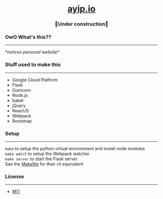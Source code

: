 <!-- ./README.md -->
<h1 align="center"><a href="https://ayip.io">ayip.io</a></h1>
<h3 align="center">🚧Under construction🚧</h3>

### OwO What's this??
---
*\*notices personal website\**  
### Stuff used to make this
---
* Google Cloud Platform
* Flask
* Gunicorn
* Node.js
* babel
* jQuery
* ReactJS
* Webpack
* Bootstrap
### Setup
---
`make` to setup the python virtual environment and install node modules  
`make watch` to setup the Webpack watcher  
`make server` to start the Flask server  
See the [Makefile](Makefile) for their cli equivalent 
### License
---
* [MIT](LICENSE)
